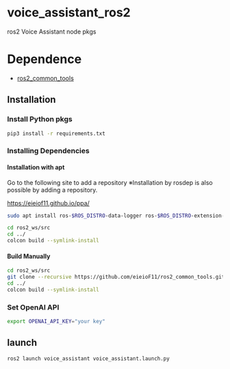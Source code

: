 # voice_assistant_ros2
ros2 Voice Assistant node pkgs

# Dependence
- [ros2_common_tools](https://github.com/eieioF11/ros2_common_tools)

## Installation

### Install Python pkgs
```bash
pip3 install -r requirements.txt
```

### Installing Dependencies
#### Installation with apt
Go to the following site to add a repository
※Installation by rosdep is also possible by adding a repository.

https://eieiof11.github.io/ppa/


```bash
sudo apt install ros-$ROS_DISTRO-data-logger ros-$ROS_DISTRO-extension-node ros-$ROS_DISTRO-common-utils

cd ros2_ws/src
cd ../
colcon build --symlink-install
```

#### Build Manually
```bash
cd ros2_ws/src
git clone --recursive https://github.com/eieioF11/ros2_common_tools.git
cd ../
colcon build --symlink-install
```

### Set OpenAI API
```bash
export OPENAI_API_KEY="your key"
```

## launch
```bash
ros2 launch voice_assistant voice_assistant.launch.py
```
